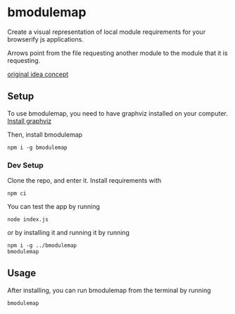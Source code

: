 # bmodulemap
Create a visual representation of local module requirements for your browserify js applications.

Arrows point from the file requesting another module to the module that it is requesting.

[original idea concept](https://ideaspot.org/idea/61d1dcb050aa18fdcb755000)

## Setup
To use bmodulemap, you need to have graphviz installed on your computer. [Install graphviz](http://www.graphviz.org/download/)

Then, install bmodulemap
```
npm i -g bmodulemap
```

### Dev Setup
Clone the repo, and enter it. Install requirements with
```
npm ci
```
You can test the app by running
```
node index.js
```
or by installing it and running it by running
```
npm i -g ../bmodulemap
bmodulemap
```

## Usage

After installing, you can run bmodulemap from the terminal by running
```
bmodulemap
```

